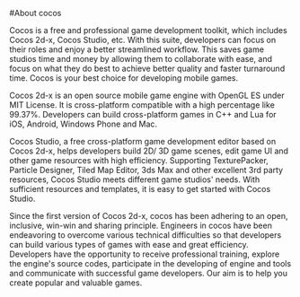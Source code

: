 #About cocos 

Cocos is a free and professional game development toolkit, which includes Cocos 2d-x, Cocos Studio, etc. With this suite, developers can focus on their roles and enjoy a better streamlined workflow. This saves game studios time and money by allowing them to collaborate with ease, and focus on what they do best to achieve better quality and faster turnaround time. Cocos is your best choice for developing mobile games.

Cocos 2d-x is an open source mobile game engine with OpenGL ES under MIT License. It is cross-platform compatible with a high percentage like 99.37%. Developers can build cross-platform games in C++ and Lua for iOS, Android, Windows Phone and Mac. 
  
Cocos Studio, a free cross-platform game development editor based on Cocos 2d-x, helps developers build 2D/ 3D game scenes, edit game UI and other game resources with high efficiency. Supporting TexturePacker, Particle Designer, Tiled Map Editor, 3ds Max and other excellent 3rd party resources, Cocos Studio meets different game studios' needs. With sufficient resources and templates, it is easy to get started with Cocos Studio. 

Since the first version of Cocos 2d-x, cocos has been adhering to an open, inclusive, win-win and sharing principle. Engineers in cocos have been endeavoring to overcome various technical difficulties so that developers can build various types of games with ease and great efficiency. Developers have the opportunity to receive professional training, explore the engine's source codes, participate in the developing of engine and tools and communicate with successful game developers. Our aim is to help you create popular and valuable games. 

